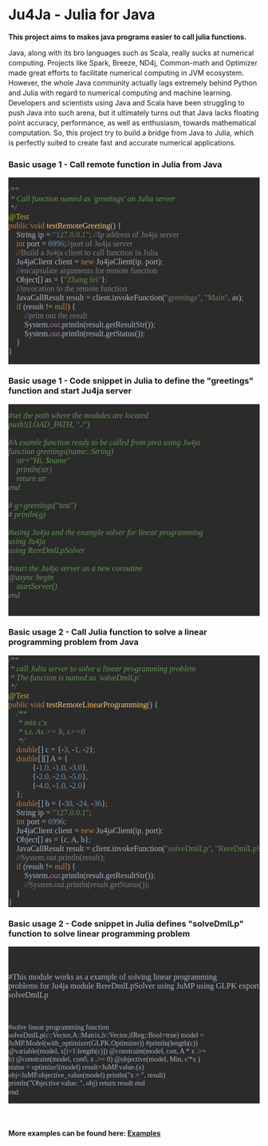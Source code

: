 # Ju4Ja - Julia for Java
<strong>This project aims to makes java programs easier to call julia functions.</strong>
<br/>
<p style="line-height:20px;">
Java, along with its bro languages such as Scala, really sucks at numerical computing. 
Projects like Spark, Breeze, ND4j, Common-math and Optimizer made great efforts to facilitate numerical computing in JVM ecosystem. 
However, the whole Java community actually lags extremely behind Python and Julia with regard to numerical computing and machine learning. 
Developers and scientists using Java and Scala have been struggling to push Java into such arena, but it ultimately turns out that Java lacks floating point accuracy, performance, as well as enthusiasm, towards mathematical computation.
So, this project try to build a bridge from Java to Julia, which is perfectly suited to create fast and accurate numerical applications.
</p>
<h3>Basic usage 1 - Call remote function in Julia from Java</h3>
<pre style="background-color:#2b2b2b;color:#a9b7c6;font-family:'宋体';font-size:12.0pt;"><pre style="font-family: 宋体; font-size: 12pt;"><span style="color:#629755;font-style:italic;">/**<br></span><span style="color:#629755;font-style:italic;"> * Call function named as 'greetings' on Julia server<br></span><span style="color:#629755;font-style:italic;"> */<br></span><span style="color:#bbb529;">@Test<br></span><span style="color:#cc7832;">public void </span><span style="color:#ffc66d;">testRemoteGreeting</span>() {<br>    String ip = <span style="color:#6a8759;">"127.0.0.1"</span><span style="color:#cc7832;">; </span><span style="color:#808080;">//Ip address of Ju4ja server<br></span><span style="color:#808080;">    </span><span style="color:#cc7832;">int </span>port = <span style="color:#6897bb;">6996</span><span style="color:#cc7832;">;</span><span style="color:#808080;">//port of Ju4ja server<br></span><span style="color:#808080;">    //Build a Ju4ja client to call function in Julia<br></span><span style="color:#808080;">    </span>Ju4jaClient client = <span style="color:#cc7832;">new </span>Ju4jaClient(ip<span style="color:#cc7832;">, </span>port)<span style="color:#cc7832;">;<br></span><span style="color:#cc7832;">    </span><span style="color:#808080;">//encapsulate arguments for remote function<br></span><span style="color:#808080;">    </span>Object[] as = {<span style="color:#6a8759;">"Zhang fei"</span>}<span style="color:#cc7832;">;<br></span><span style="color:#cc7832;">    </span><span style="color:#808080;">//invocation to the remote function<br></span><span style="color:#808080;">    </span>JavaCallResult result = client.invokeFunction(<span style="color:#6a8759;">"greetings"</span><span style="color:#cc7832;">, </span><span style="color:#6a8759;">"Main"</span><span style="color:#cc7832;">, </span>as)<span style="color:#cc7832;">;<br></span><span style="color:#cc7832;">    if </span>(result != <span style="color:#cc7832;">null</span>) {<br>        <span style="color:#808080;">//print out the result<br></span><span style="color:#808080;">        </span>System.<span style="color:#9876aa;font-style:italic;">out</span>.println(result.getResultStr())<span style="color:#cc7832;">;<br></span><span style="color:#cc7832;">        </span>System.<span style="color:#9876aa;font-style:italic;">out</span>.println(result.getStatus())<span style="color:#cc7832;">;<br></span><span style="color:#cc7832;">    </span>}<br>}</pre></pre>

<h3>Basic usage 1 - Code snippet in Julia to define the "greetings" function and start Ju4ja server</h3>

<pre style="background-color: rgb(43, 43, 43);"><pre><font color="#629755" face="宋体"><span style="font-size: 16px;"><i>#set the path where the modules are located
push!(LOAD_PATH, "./")

#A examle function ready to be called from java using Ju4ja
function greetings(name::String)
    str="Hi, $name"
    println(str)
    return str
end

# g=greetings("test")
# println(g)

#using Ju4ja and the example solver for linear programming
using Ju4ja
using RereDmlLpSolver

#start the Ju4ja server as a new coroutine
@async begin
    startServer()
end</i></span></font><span style="color: rgb(169, 183, 198); font-family: 宋体; font-size: 12pt; font-style: normal; font-variant-ligatures: normal; font-variant-caps: normal; font-weight: normal;">
</span></pre><div style="color: rgb(169, 183, 198); font-family: 宋体; font-size: 12pt; font-style: normal; font-variant-ligatures: normal; font-variant-caps: normal; font-weight: normal;"><br></div></pre>


<h3>Basic usage 2 - Call Julia function to solve a linear programming problem from Java</h3>

<pre style="background-color:#2b2b2b;color:#a9b7c6;font-family:'宋体';font-size:12.0pt;"><span style="color:#629755;font-style:italic;">/**<br></span><span style="color:#629755;font-style:italic;"> * call Julia server to solve a linear programming problem<br></span><span style="color:#629755;font-style:italic;"> * The function is named as 'solveDmlLp'<br></span><span style="color:#629755;font-style:italic;"> */<br></span><span style="color:#bbb529;">@Test<br></span><span style="color:#cc7832;">public void </span><span style="color:#ffc66d;">testRemoteLinearProgramming</span>() {<br>    <span style="color:#629755;font-style:italic;">/**<br></span><span style="color:#629755;font-style:italic;">     * min c'x<br></span><span style="color:#629755;font-style:italic;">     * s.t. Ax &gt;= b, x&gt;=0<br></span><span style="color:#629755;font-style:italic;">     */<br></span><span style="color:#629755;font-style:italic;">    </span><span style="color:#cc7832;">double</span>[] c = {-<span style="color:#6897bb;">3</span><span style="color:#cc7832;">, </span>-<span style="color:#6897bb;">1</span><span style="color:#cc7832;">, </span>-<span style="color:#6897bb;">2</span>}<span style="color:#cc7832;">;<br></span><span style="color:#cc7832;">    double</span>[][] A = {<br>            {-<span style="color:#6897bb;">1.0</span><span style="color:#cc7832;">, </span>-<span style="color:#6897bb;">1.0</span><span style="color:#cc7832;">, </span>-<span style="color:#6897bb;">3.0</span>}<span style="color:#cc7832;">,<br></span><span style="color:#cc7832;">            </span>{-<span style="color:#6897bb;">2.0</span><span style="color:#cc7832;">, </span>-<span style="color:#6897bb;">2.0</span><span style="color:#cc7832;">, </span>-<span style="color:#6897bb;">5.0</span>}<span style="color:#cc7832;">,<br></span><span style="color:#cc7832;">            </span>{-<span style="color:#6897bb;">4.0</span><span style="color:#cc7832;">, </span>-<span style="color:#6897bb;">1.0</span><span style="color:#cc7832;">, </span>-<span style="color:#6897bb;">2.0</span>}<br>    }<span style="color:#cc7832;">;<br></span><span style="color:#cc7832;">    double</span>[] b = {-<span style="color:#6897bb;">30</span><span style="color:#cc7832;">, </span>-<span style="color:#6897bb;">24</span><span style="color:#cc7832;">, </span>-<span style="color:#6897bb;">36</span>}<span style="color:#cc7832;">;<br></span><span style="color:#cc7832;">    </span>String ip = <span style="color:#6a8759;">"127.0.0.1"</span><span style="color:#cc7832;">;<br></span><span style="color:#cc7832;">    int </span>port = <span style="color:#6897bb;">6996</span><span style="color:#cc7832;">;<br></span><span style="color:#cc7832;">    </span>Ju4jaClient client = <span style="color:#cc7832;">new </span>Ju4jaClient(ip<span style="color:#cc7832;">, </span>port)<span style="color:#cc7832;">;<br></span><span style="color:#cc7832;">    </span>Object[] as = {c<span style="color:#cc7832;">, </span>A<span style="color:#cc7832;">, </span>b}<span style="color:#cc7832;">;<br></span><span style="color:#cc7832;">    </span>JavaCallResult result = client.invokeFunction(<span style="color:#6a8759;">"solveDmlLp"</span><span style="color:#cc7832;">, </span><span style="color:#6a8759;">"RereDmlLpSolver"</span><span style="color:#cc7832;">, </span>as)<span style="color:#cc7832;">;<br></span><span style="color:#cc7832;">    </span><span style="color:#808080;">//System.out.println(result);<br></span><span style="color:#808080;">    </span><span style="color:#cc7832;">if </span>(result != <span style="color:#cc7832;">null</span>) {<br>        System.<span style="color:#9876aa;font-style:italic;">out</span>.println(result.getResultStr())<span style="color:#cc7832;">;<br></span><span style="color:#cc7832;">        </span><span style="color:#808080;">//System.out.println(result.getStatus());<br></span><span style="color:#808080;">    </span>}<br>}</pre>

<h3>Basic usage 2 - Code snippet in Julia defines "solveDmlLp" function to solve linear programming problem</h3>

<div><div><pre style="background-color: rgb(43, 43, 43);"><font color="#a9b7c6" face="宋体"><span style="font-size: 16px;">

#This module works as a example of solving linear programming problems for Ju4ja
module RereDmlLpSolver
using JuMP
using GLPK
export solveDmlLp

  #solve linear programming
  function solveDmlLp(c::Vector,A::Matrix,b::Vector,ifReg::Bool=true)
    model = JuMP.Model(with_optimizer(GLPK.Optimizer))
    #println(length(c))
    @variable(model, x[i=1:length(c)])
    @constraint(model, con, A * x .&gt;= b)
    @constraint(model, con0, x .&gt;= 0)
    @objective(model, Min, c'*x )
    status = optimize!(model)
    result=JuMP.value.(x)
    obj=JuMP.objective_value(model)
    println("x = ", result)
    println("Objective value: ", obj)
    return result
  end
end</span></font><span style="color: rgb(169, 183, 198); font-family: 宋体; font-size: 12pt;">
</span></pre></div></div><div><br></div>


<h4>
More examples can be found here: <a href="https://github.com/lteb2002/ju4ja/tree/master/ju4ja/java/com/reremouse/ju4ja/example">Examples</a>
</h4>
